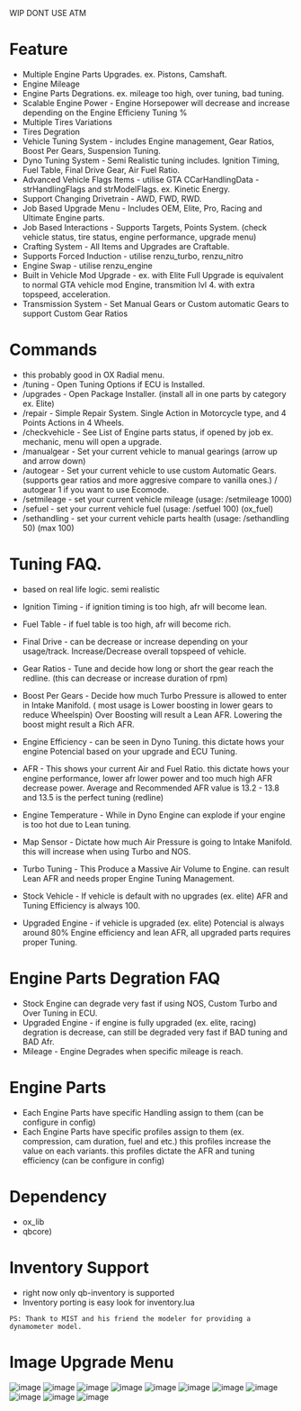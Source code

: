 WIP DONT USE ATM

# Feature
- Multiple Engine Parts Upgrades. ex. Pistons, Camshaft.
- Engine Mileage
- Engine Parts Degrations. ex. mileage too high, over tuning, bad tuning.
- Scalable Engine Power - Engine Horsepower will decrease and increase depending on the Engine Efficieny Tuning %
- Multiple Tires Variations
- Tires Degration
- Vehicle Tuning System - includes Engine management, Gear Ratios, Boost Per Gears, Suspension Tuning.
- Dyno Tuning System - Semi Realistic tuning includes. Ignition Timing, Fuel Table, Final Drive Gear, Air Fuel Ratio.
- Advanced Vehicle Flags Items - utilise GTA CCarHandlingData - strHandlingFlags and strModelFlags. ex. Kinetic Energy.
- Support Changing Drivetrain - AWD, FWD, RWD.
- Job Based Upgrade Menu - Includes OEM, Elite, Pro, Racing and Ultimate Engine parts.
- Job Based Interactions - Supports Targets, Points System. (check vehicle status, tire status, engine performance, upgrade menu)
- Crafting System - All Items and Upgrades are Craftable.
- Supports Forced Induction - utilise renzu_turbo, renzu_nitro
- Engine Swap - utilise renzu_engine
- Built in Vehicle Mod Upgrade - ex. with Elite Full Upgrade is equivalent to normal GTA vehicle mod Engine, transmition lvl 4. with extra topspeed, acceleration.
- Transmission System - Set Manual Gears or Custom automatic Gears to support Custom Gear Ratios

# Commands
- this probably good in OX Radial menu.
- /tuning - Open Tuning Options if ECU is Installed.
- /upgrades - Open Package Installer. (install all in one parts by category ex. Elite)
- /repair - Simple Repair System. Single Action in Motorcycle type, and 4 Points Actions in 4 Wheels.
- /checkvehicle - See List of Engine parts status, if opened by job ex. mechanic, menu will open a upgrade.
- /manualgear - Set your current vehicle to manual gearings (arrow up and arrow down)
- /autogear - Set your current vehicle to use custom Automatic Gears. (supports gear ratios and more aggresive compare to vanilla ones.) / autogear 1 if you want to use Ecomode.
- /setmileage - set your current vehicle mileage (usage: /setmileage 1000)
- /sefuel - set your current vehicle fuel (usage: /setfuel 100) (ox_fuel)
- /sethandling - set your current vehicle parts health (usage: /sethandling 50) (max 100)

# Tuning FAQ.
- based on real life logic. semi realistic

- Ignition Timing - if ignition timing is too high, afr will become lean.
- Fuel Table - if fuel table is too high, afr will become rich.
- Final Drive - can be decrease or increase depending on your usage/track. Increase/Decrease overall topspeed of vehicle.
- Gear Ratios - Tune and decide how long or short the gear reach the redline. (this can decrease or increase duration of rpm)
- Boost Per Gears - Decide how much Turbo Pressure is allowed to enter in Intake Manifold. ( most usage is Lower boosting in lower gears to reduce Wheelspin) Over Boosting will result a Lean AFR. Lowering the boost might result a Rich AFR.

- Engine Efficiency - can be seen in Dyno Tuning. this dictate hows your engine Potencial based on your upgrade and ECU Tuning.
- AFR - This shows your current Air and Fuel Ratio. this dictate hows your engine performance, lower afr lower power and too much high AFR decrease power. Average and Recommended AFR value is 13.2 - 13.8 and 13.5 is the perfect tuning (redline)
- Engine Temperature - While in Dyno Engine can explode if your engine is too hot due to Lean tuning.
- Map Sensor - Dictate how much Air Pressure is going to Intake Manifold. this will increase when using Turbo and NOS.
- Turbo Tuning - This Produce a Massive Air Volume to Engine. can result Lean AFR and needs proper Engine Tuning Management.
- Stock Vehicle - If vehicle is default with no upgrades (ex. elite) AFR and Tuning Efficiency is always 100.
- Upgraded Engine - if vehicle is upgraded (ex. elite) Potencial is always around 80% Engine efficiency and lean AFR, all upgraded parts requires proper Tuning.

# Engine Parts Degration FAQ
- Stock Engine can degrade very fast if using NOS, Custom Turbo and Over Tuning in ECU.
- Upgraded Engine - if engine is fully upgraded (ex. elite, racing) degration is decrease, can still be degraded very fast if BAD tuning and BAD Afr.
- Mileage - Engine Degrades when specific mileage is reach.

# Engine Parts 
- Each Engine Parts have specific Handling assign to them (can be configure in config)
- Each Engine Parts have specific profiles assign to them (ex. compression, cam duration, fuel and etc.) this profiles increase the value on each variants. this profiles dictate the AFR and tuning efficiency (can be configure in config)


# Dependency
- ox_lib
- qbcore)

# Inventory Support
- right now only qb-inventory is supported
- Inventory porting is easy look for inventory.lua



```
PS: Thank to MIST and his friend the modeler for providing a dynamometer model.
```

# Image Upgrade Menu
![image](https://user-images.githubusercontent.com/82306584/221533270-32ac81e9-159e-4eb9-a828-bec35a7233d7.png)
![image](https://user-images.githubusercontent.com/82306584/221533339-ea994f3d-c622-487d-ab86-3cb42ab5cc99.png)
![image](https://user-images.githubusercontent.com/82306584/221533421-75aac0b2-f5fd-4feb-92f8-dc49a7d9f9d9.png)
![image](https://user-images.githubusercontent.com/82306584/221533746-d51f34a3-f29c-4bcd-9a0d-472d9ec2ecf6.png)
![image](https://user-images.githubusercontent.com/82306584/221533792-2879da01-9607-4fae-bbd9-59b3c129b1c2.png)
![image](https://user-images.githubusercontent.com/82306584/221533993-f60ca10d-228d-409d-aa30-6fa503803406.png)
![image](https://user-images.githubusercontent.com/82306584/221534071-428bd778-989a-4666-8ec2-b3dbfa687872.png)
![image](https://user-images.githubusercontent.com/82306584/221534172-bcc4c7f8-49a5-4cb0-9207-6bdd8fdb0ede.png)
![image](https://user-images.githubusercontent.com/82306584/221534760-eb443728-2b71-421e-b931-d430d350e1c1.png)
![image](https://user-images.githubusercontent.com/82306584/221534798-5f74cc68-29cd-4930-96e3-6abb43a388a0.png)
![image](https://user-images.githubusercontent.com/82306584/222137773-fd684f4f-6447-4a9a-ae6f-d44b38f05838.png)




